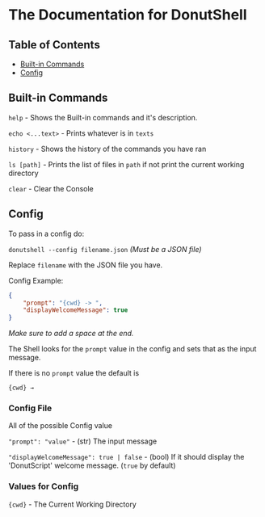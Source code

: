 # The Documentation for DonutShell

## Table of Contents

- [Built-in Commands](#built-in-commands)
- [Config](#config)

## Built-in Commands

`help` - Shows the Built-in commands and it's description.

`echo <...text>` - Prints whatever is in `texts`

`history` - Shows the history of the commands you have ran

`ls [path]` - Prints the list of files in `path` if not print the current working directory

`clear` - Clear the Console

## Config
To pass in a config do:

`donutshell --config filename.json` *(Must be a JSON file)*

Replace `filename` with the JSON file you have.

Config Example:

```json
{
    "prompt": "{cwd} -> ",
    "displayWelcomeMessage": true
}
```

_Make sure to add a space at the end._

The Shell looks for the `prompt` value in the config and sets that as the input message.

If there is no `prompt` value the default is

`{cwd} → `

### Config File

All of the possible Config value

`"prompt": "value"` - (str) The input message

`"displayWelcomeMessage": true | false` - (bool) If it should display the 'DonutScript' welcome message. (`true` by default)

### Values for Config

`{cwd}` - The Current Working Directory
